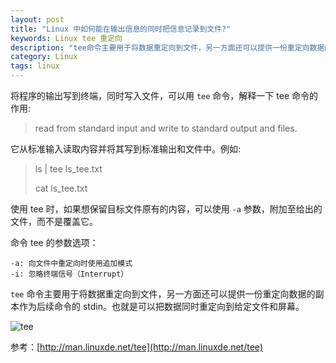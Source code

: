 ```yaml
---
layout: post
title: "Linux 中如何能在输出信息的同时把信息记录到文件?"
keywords: Linux tee 重定向
description: "tee命令主要用于将数据重定向到文件，另一方面还可以提供一份重定向数据的副本作为后续命令的stdin"
category: Linux
tags: linux
---
```


将程序的输出写到终端，同时写入文件，可以用 `tee` 命令，解释一下 tee 命令的作用:

> read from standard input and write to standard output and files.

它从标准输入读取内容并将其写到标准输出和文件中。例如:

> ls | tee ls_tee.txt
>
> cat ls_tee.txt

使用 tee 时，如果想保留目标文件原有的内容，可以使用 `-a` 参数，附加至给出的文件，而不是覆盖它。

命令 tee 的参数选项：

```
-a: 向文件中重定向时使用追加模式
-i: 忽略终端信号（Interrupt）
```

`tee` 命令主要用于将数据重定向到文件，另一方面还可以提供一份重定向数据的副本作为后续命令的 stdin。也就是可以把数据同时重定向到给定文件和屏幕。

![tee](http://static.konghy.cn/xlwb/imgs/ww1/mw690/c3c88275jw1fbcm6jvuifj20b4071mxj.jpg)

参考：[http://man.linuxde.net/tee](http://man.linuxde.net/tee)

